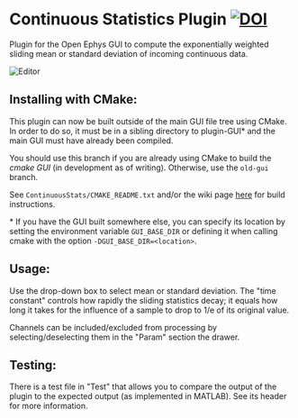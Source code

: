 # Continuous Statistics Plugin [![DOI](https://zenodo.org/badge/127811570.svg)](https://zenodo.org/badge/latestdoi/127811570)

Plugin for the Open Ephys GUI to compute the exponentially weighted sliding mean or standard deviation of incoming continuous data.

![Editor](cs_front.png)

## Installing with CMake:

This plugin can now be built outside of the main GUI file tree using CMake. In order to do so, it must be in a sibling directory to plugin-GUI\* and the main GUI must have already been compiled.

You should use this branch if you are already using CMake to build the *cmake GUI* (in development as of writing). Otherwise, use the `old-gui` branch.

See `ContinuousStats/CMAKE_README.txt` and/or the wiki page [here](https://open-ephys.atlassian.net/wiki/spaces/OEW/pages/1259110401/Plugin+CMake+Builds) for build instructions.

\* If you have the GUI built somewhere else, you can specify its location by setting the environment variable `GUI_BASE_DIR` or defining it when calling cmake with the option `-DGUI_BASE_DIR=<location>`.

## Usage:

Use the drop-down box to select mean or standard deviation. The "time constant" controls how rapidly the sliding statistics decay; it
equals how long it takes for the influence of a sample to drop to 1/e of its original value.

Channels can be included/excluded from processing by selecting/deselecting them in the "Param" section the drawer.

## Testing:

There is a test file in "Test" that allows you to compare the output of the plugin to the expected output (as implemented in MATLAB). See its header for more information.
